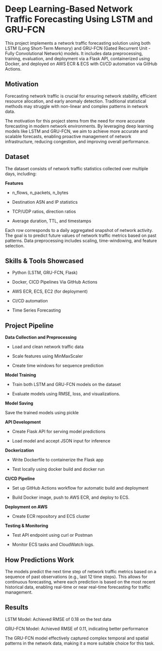 # Deep Learning-Based Network Traffic Forecasting Using LSTM and GRU-FCN

This project implements a network traffic forecasting solution using both LSTM (Long Short-Term Memory) and GRU-FCN (Gated Recurrent Unit - Fully Convolutional Network) models. It includes data preprocessing, training, evaluation, and deployment via a Flask API, containerized using Docker, and deployed on AWS ECR & ECS with CI/CD automation via GitHub Actions.

## Motivation

Forecasting network traffic is crucial for ensuring network stability, efficient resource allocation, and early anomaly detection. Traditional statistical methods may struggle with non-linear and complex patterns in network data.

The motivation for this project stems from the need for more accurate forecasting in modern network environments. By leveraging deep learning models like LSTM and GRU-FCN, we aim to achieve more accurate and scalable forecasts, enabling proactive management of network infrastructure, reducing congestion, and improving overall performance.

## Dataset

The dataset consists of network traffic statistics collected over multiple days, including:

**Features**

- n_flows, n_packets, n_bytes

- Destination ASN and IP statistics

- TCP/UDP ratios, direction ratios

- Average duration, TTL, and timestamps

Each row corresponds to a daily aggregated snapshot of network activity. The goal is to predict future values of network traffic metrics based on past patterns. Data preprocessing includes scaling, time-windowing, and feature selection.


## Skills & Tools Showcased

- Python (LSTM, GRU-FCN, Flask)

- Docker, CICD Pipelines Via GitHub Actions

- AWS ECR, ECS, EC2 (for deployment)

- CI/CD automation

- Time Series Forecasting

## Project Pipeline

**Data Collection and Preprocessing**

- Load and clean network traffic data

- Scale features using MinMaxScaler

- Create time windows for sequence prediction

**Model Training**

- Train both LSTM and GRU-FCN models on the dataset
  
- Evaluate models using RMSE, loss, and visualizations.

**Model Saving**

Save the trained models using pickle

**API Development**

- Create Flask API for serving model predictions
  
- Load model and accept JSON input for inference

**Dockerization**

- Write Dockerfile to containerize the Flask app

- Test locally using docker build and docker run

**CI/CD Pipeline**

- Set up GitHub Actions workflow for automatic build and deployment
  
- Build Docker image, push to AWS ECR, and deploy to ECS.

**Deployment on AWS**

- Create ECR repository and ECS cluster


**Testing & Monitoring**

- Test API endpoint using curl or Postman
  
- Monitor ECS tasks and CloudWatch logs.

## How Predictions Work

The models predict the next time step of network traffic metrics based on a sequence of past observations (e.g., last 12 time steps). This allows for continuous forecasting, where each prediction is based on the most recent historical data, enabling real-time or near real-time forecasting for traffic management.

## Results

LSTM Model: Achieved RMSE of 0.18 on the test data

GRU-FCN Model: Achieved RMSE of 0.11, indicating better performance

The GRU-FCN model effectively captured complex temporal and spatial patterns in the network data, making it a more suitable choice for this task.




